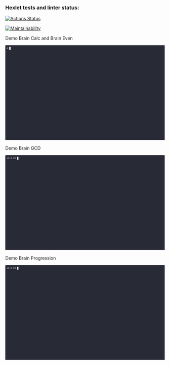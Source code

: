 ### Hexlet tests and linter status:
[![Actions Status](https://github.com/alfacom/python-project-lvl1/actions/workflows/hexlet-check.yml/badge.svg)](https://github.com/alfacom/python-project-lvl1/actions)

[![Maintainability](https://api.codeclimate.com/v1/badges/d6db9ceb52afb5dd82c0/maintainability)](https://codeclimate.com/github/alfacom/python-project-lvl1/maintainability)

Demo Brain Calc and Brain Even

![asciicinema](gif/calc_even.gif)

Demo Brain GCD

![asciicinema](gif/gcd.gif)

Demo Brain Progression

![asciicinema](gif/progr.gif)